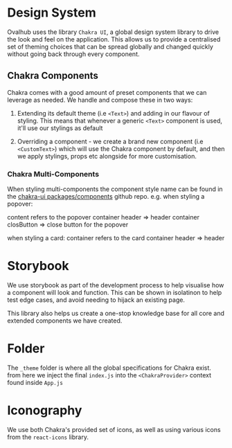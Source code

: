 # Design System

Ovalhub uses the library `Chakra UI`, a global design system library to drive the look and feel on the application. This allows us to provide a centralised set of theming choices that can be spread globally and changed quickly without going back through every component.

## Chakra Components

Chakra comes with a good amount of preset components that we can leverage as needed. We handle and compose these in two ways:

1. Extending its default theme (i.e `<Text>`) and adding in our flavour of styling. This means that whenever a generic `<Text>` component is used, it'll use our stylings as default

2. Overriding a component - we create a brand new component (i.e `<CustomText>`) which will use the Chakra component by default, and then we apply stylings, props etc alongside for more customisation.

### Chakra Multi-Components

When styling multi-components the component style name can be found in the [chakra-ui packages/components](https://github.com/chakra-ui/chakra-ui/tree/main/packages/components) github repo. 
e.g. when styling a popover:

content refers to the popover container
header => header container
closButton => close button for the popover

when styling a card:
container refers to the card container
header => header
# Storybook

We use storybook as part of the development process to help visualise how a component will look and function. This can be shown in isolatinon to help test edge cases, and avoid needing to hijack an existing page.

This library also helps us create a one-stop knowledge base for all core and extended components we have created.

# Folder

The `_theme` folder is where all the global specifications for Chakra exist. from here we inject the final `index.js` into the `<ChakraProvider>` context found inside `App.js`

# Iconography

We use both Chakra's provided set of icons, as well as using various icons from the `react-icons` library.
